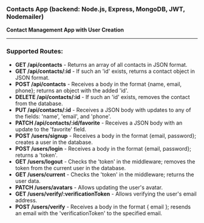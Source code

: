 ### Contacts App (backend: Node.js, Express, MongoDB, JWT, Nodemailer)

**Contact Management App with User Creation**

---

### Supported Routes:

- **GET /api/contacts** - Returns an array of all contacts in JSON format.
- **GET /api/contacts/:id** - If such an 'id' exists, returns a contact object in JSON format.
- **POST /api/contacts** - Receives a body in the format {name, email, phone}; returns an object with the added 'id'.
- **DELETE /api/contacts/:id** - If such an 'id' exists, removes the contact from the database.
- **PUT /api/contacts/:id** - Receives a JSON body with updates to any of the fields: 'name', 'email', and 'phone'.
- **PATCH /api/contacts/:id/favorite** - Receives a JSON body with an update to the 'favorite' field.
- **POST /users/signup** - Receives a body in the format {email, password}; creates a user in the database.
- **POST /users/login** - Receives a body in the format {email, password}; returns a 'token'.
- **GET /users/logout** - Checks the 'token' in the middleware; removes the token from the current user in the database.
- **GET /users/current** - Checks the 'token' in the middleware; returns the user data.
- **PATCH /users/avatars** - Allows updating the user's avatar.
- **GET /users/verify/:verificationToken** - Allows verifying the user's email address.
- **POST /users/verify** - Receives a body in the format { email }; resends an email with the 'verificationToken' to the specified email.
